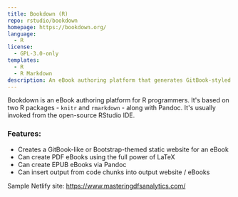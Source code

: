 ```yaml
---
title: Bookdown (R)
repo: rstudio/bookdown
homepage: https://bookdown.org/
language:
  - R
license:
  - GPL-3.0-only
templates:
  - R
  - R Markdown
description: An eBook authoring platform that generates GitBook-styled static sites
---
```


Bookdown is an eBook authoring platform for R programmers. It's based on two R packages - `knitr` and `rmarkdown` - along with Pandoc. It's usually invoked from the open-source RStudio IDE.

### Features:

- Creates a GitBook-like or Bootstrap-themed static website for an eBook
- Can create PDF eBooks using the full power of LaTeX
- Can create EPUB eBooks via Pandoc
- Can insert output from code chunks into output website / eBooks

Sample Netlify site: https://www.masteringdfsanalytics.com/
